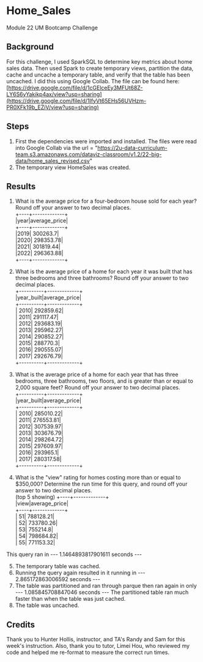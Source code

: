 # Home_Sales
Module 22 UM Bootcamp Challenge

## Background
For this challenge, I used SparkSQL to determine key metrics about home sales data. Then used Spark to create temporary views, partition the data, cache and uncache a temporary table, and verify that the table has been uncached.  I did this using Google Collab.  The file can be found here: [https://drive.google.com/file/d/1cGElceEy3MFUt68Z-LY6S6yYakikp4ax/view?usp=sharing](https://drive.google.com/file/d/1IfyVt65EHs56UVHzm-PR0XFk19b_EZiV/view?usp=sharing)

## Steps
1. First the dependencies were imported and installed.  The files were read into Google Collab via the url = "https://2u-data-curriculum-team.s3.amazonaws.com/dataviz-classroom/v1.2/22-big-data/home_sales_revised.csv"
2. The temporary view HomeSales was created.

## Results
1. What is the average price for a four-bedroom house sold for each year? Round off your answer to two decimal places.<br>
+----+-------------+<br>
|year|average_price|<br>
+----+-------------+<br>
|2019|     300263.7|<br>
|2020|    298353.78|<br>
|2021|    301819.44|<br>
|2022|    296363.88|<br>
+----+-------------+<br>

2. What is the average price of a home for each year it was built that has three bedrooms and three bathrooms? Round off your answer to two decimal places.<br>
+----------+-------------+<br>
|year_built|average_price|<br>
+----------+-------------+<br>
|      2010|    292859.62|<br>
|      2011|    291117.47|<br>
|      2012|    293683.19|<br>
|      2013|    295962.27|<br>
|      2014|    290852.27|<br>
|      2015|     288770.3|<br>
|      2016|    290555.07|<br>
|      2017|    292676.79|<br>
+----------+-------------+<br>

3. What is the average price of a home for each year that has three bedrooms, three bathrooms, two floors, and is greater than or equal to 2,000 square feet? Round off your answer to two decimal places.<br>
+----------+-------------+<br>
|year_built|average_price|<br>
+----------+-------------+<br>
|      2010|    285010.22|<br>
|      2011|    276553.81|<br>
|      2012|    307539.97|<br>
|      2013|    303676.79|<br>
|      2014|    298264.72|<br>
|      2015|    297609.97|<br>
|      2016|     293965.1|<br>
|      2017|    280317.58|<br>
+----------+-------------+<br>

4. What is the "view" rating for homes costing more than or equal to $350,000? Determine the run time for this query, and round off your answer to two decimal places.<br>
(top 5 showing)
+----+-------------+<br>
|view|average_price|<br>
+----+-------------+<br>
|  51|    788128.21|<br>
|  52|    733780.26|<br>
|  53|     755214.8|<br>
|  54|    798684.82|<br>
|  55|    771153.32|<br>

This query ran in --- 1.1464893817901611 seconds ---

5. The temporary table was cached.
6. Running the query again resulted in it running in --- 2.865172863006592 seconds ---
7. The table was partitioned and ran through parque then ran again in only --- 1.085845708847046 seconds ---
   The partitioned table ran much faster than when the table was just cached.
9. The table was uncached.

## Credits
Thank you to Hunter Hollis, instructor, and TA's Randy and Sam for this week's instruction. Also, thank you to tutor, Limei Hou, who reviewed my code and helped me re-format to measure the correct run times.
